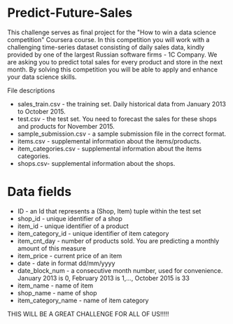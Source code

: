 
# Predict-Future-Sales
This challenge serves as final project for the "How to win a data science competition" Coursera course.  In this competition you will work with a challenging time-series dataset consisting of daily sales data, kindly provided by one of the largest Russian software firms - 1C Company.   We are asking you to predict total sales for every product and store in the next month. By solving this competition you will be able to apply and enhance your data science skills.

File descriptions
* sales_train.csv - the training set. Daily historical data from January 2013 to October 2015.
* test.csv - the test set. You need to forecast the sales for these shops and products for November 2015.
* sample_submission.csv - a sample submission file in the correct format.
* items.csv - supplemental information about the items/products.
* item_categories.csv  - supplemental information about the items categories.
* shops.csv- supplemental information about the shops.

# Data fields
* ID - an Id that represents a (Shop, Item) tuple within the test set
* shop_id - unique identifier of a shop
* item_id - unique identifier of a product
* item_category_id - unique identifier of item category
* item_cnt_day - number of products sold. You are predicting a monthly amount of this measure
* item_price - current price of an item
* date - date in format dd/mm/yyyy
* date_block_num - a consecutive month number, used for convenience. January 2013 is 0, February 2013 is 1,..., October 2015 is 33
* item_name - name of item
* shop_name - name of shop
* item_category_name - name of item category


THIS WILL BE A GREAT CHALLENGE FOR ALL OF US!!!!!
